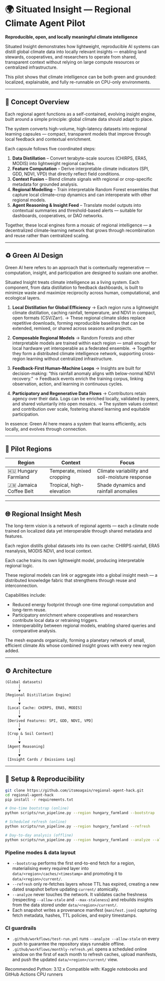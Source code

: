 # 🌍 Situated Insight — Regional Climate Agent Pilot

**Reproducible, open, and locally meaningful climate intelligence**

Situated Insight demonstrates how lightweight, reproducible AI systems can distill global climate data into locally relevant insights — enabling land stewards, cooperatives, and researchers to operate from shared, transparent context without relying on large compute resources or centralized infrastructure.

This pilot shows that climate intelligence can be both green and grounded: localized, explainable, and fully re-runnable on CPU-only environments.

---

## 🧠 Concept Overview

Each regional agent functions as a self-contained, evolving insight engine, built around a simple principle: global climate data should adapt to place.

The system converts high-volume, high-latency datasets into regional learning capsules — compact, transparent models that improve through local feedback and contextual enrichment.

Each capsule follows five coordinated steps:

1. **Data Distillation** – Convert terabyte-scale sources (CHIRPS, ERA5, MODIS) into lightweight regional caches.
2. **Feature Computation** – Derive interpretable climate indicators (SPI, GDD, NDVI, VPD) that directly reflect field conditions.
3. **Context Fusion** – Blend climate signals with regional or crop-specific metadata for grounded analysis.
4. **Regional Modelling** – Train interpretable Random Forest ensembles that capture local climate–crop dynamics and can interoperate with other regional models.
5. **Agent Reasoning & Insight Feed** – Translate model outputs into contextual summaries and threshold-based alerts — suitable for dashboards, cooperatives, or DAO networks.

Together, these local engines form a mosaic of regional intelligence — a decentralized climate-learning network that grows through recombination and reuse rather than centralized scaling.

---

## ♻️ Green AI Design

Green AI here refers to an approach that is contextually regenerative — computation, insight, and participation are designed to sustain one another.

Situated Insight treats climate intelligence as a living system. Each component, from data distillation to feedback dashboards, is built to minimize waste and maximize reciprocity across human, computational, and ecological layers.

1. **Local Distillation for Global Efficiency**
   → Each region runs a lightweight climate distillation, caching rainfall, temperature, and NDVI in compact, open formats (CSV/Zarr).
   → These regional climate slides replace repetitive downloads, forming reproducible baselines that can be extended, remixed, or shared across seasons and projects.

2. **Composable Regional Models**
   → Random Forests and other interpretable models are trained within each region — small enough for local hardware yet interoperable as a federated ensemble.
   → Together they form a distributed climate intelligence network, supporting cross-region learning without centralized infrastructure.

3. **Feedback-First Human–Machine Loops**
   → Insights are built for decision-making: “this rainfall anomaly aligns with below-normal NDVI recovery.”
   → Feedback events enrich the training corpus, linking observation, action, and learning in continuous cycles.

4. **Participatory and Regenerative Data Flows**
   → Contributors retain agency over their data. Logs can be enriched locally, validated by peers, and shared voluntarily into open mosaics.
   → The system values context and contribution over scale, fostering shared learning and equitable participation.

In essence: Green AI here means a system that learns efficiently, acts locally, and evolves through connection.

---

## 🧩 Pilot Regions

| Region | Context | Focus |
|--------|----------|--------|
| 🇭🇺 Hungary Farmland | Temperate, mixed cropping | Climate variability and soil-moisture response |
| 🇯🇲 Jamaica Coffee Belt | Tropical, high-elevation | Shade dynamics and rainfall anomalies |

---

## 🌐 Regional Insight Mesh

The long-term vision is a network of regional agents — each a climate node trained on localized data yet interoperable through shared metadata and features.

Each region distills global datasets into its own cache: CHIRPS rainfall, ERA5 reanalysis, MODIS NDVI, and local context.

Each cache trains its own lightweight model, producing interpretable regional logic.

These regional models can link or aggregate into a global insight mesh — a distributed knowledge fabric that strengthens through reuse and interconnection.

Capabilities include:

- Reduced energy footprint through one-time regional computation and long-term reuse.
- Participatory enrichment where cooperatives and researchers contribute local data or retraining triggers.
- Interoperability between regional models, enabling shared queries and comparative analysis.

The mesh expands organically, forming a planetary network of small, efficient climate AIs whose combined insight grows with every new region added.

---

## ⚙️ Architecture

```
(Global datasets)
      │
      ▼
[Regional Distillation Engine]
      │
      ▼
 [Local Cache: CHIRPS, ERA5, MODIS]
      │
      ▼
 [Derived Features: SPI, GDD, NDVI, VPD]
      │
      ▼
 [Crop & Soil Context]
      │
      ▼
 [Agent Reasoning]
      │
      ▼
 [Insight Cards / Emissions Log]
```

---

## 🧭 Setup & Reproducibility

```bash
git clone https://github.com/itsmoagain/regional-agent-hack.git
cd regional-agent-hack
pip install -r requirements.txt

# One-time bootstrap (online)
python scripts/run_pipeline.py --region hungary_farmland --bootstrap

# Scheduled refresh (online)
python scripts/run_pipeline.py --region hungary_farmland --refresh

# Day-to-day analysis (offline)
python scripts/run_pipeline.py --region hungary_farmland --analyze --allow-stale
```

### Pipeline modes & data layout

- `--bootstrap` performs the first end-to-end fetch for a region, materialising every required layer into `data/<region>/caches/<timestamp>` and promoting it to `data/<region>/current/`.
- `--refresh` only re-fetches layers whose TTL has expired, creating a new dated snapshot before updating `current/` atomically.
- `--analyze` never touches the network. It validates cache freshness (respecting `--allow-stale` and `--max-staleness`) and rebuilds insights from the data stored under `data/<region>/current/`.
- Each snapshot writes a provenance manifest (`manifest.json`) capturing fetch metadata, hashes, TTL policies, and expiry timestamps.

### CI guardrails

- `.github/workflows/test-run.yml` runs `--analyze --allow-stale` on every push to guarantee the repository stays runnable offline.
- `.github/workflows/monthly-refresh.yml` opens a scheduled online window on the first of each month to refresh caches, upload manifests, and push the updated `data/<region>/current/` view.

Recommended Python: 3.12.x
Compatible with: Kaggle notebooks and GitHub Actions CPU runners

